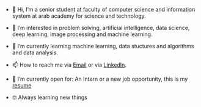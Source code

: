 - 👋 Hi, I’m a senior student at faculty of computer science and information system at arab academy for science and technology.
- 👀 I’m interested in problem solving, artificial intelligence, data science, deep learning, image processing and machine learning.
- 🌱 I’m currently learning machine learning, data stuctures and algorithms and data analysis.
- 📫 How to reach me via [Email](sfouda47@gmail.com) or via [LinkedIn](https://www.linkedin.com/in/sarahfouda).
- 🤔 I’m currently open for: An Intern or a new job opportunity, this is my [resume](https://github.com/sarahfoudaa/sarahfoudaa/files/10995445/Sarah.Fouda.resumee.pdf)

- 🤓 Always learning new things


<!---
sarahfoudaa/sarahfoudaa is a ✨ special ✨ repository because its `README.md` (this file) appears on your GitHub profile.
You can click the Preview link to take a look at your changes.
--->

